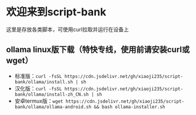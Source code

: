# 欢迎来到script-bank
这里是存放各类脚本，可使用curl拉取并运行在设备上

## ollama linux版下载（特快专线，使用前请安装curl或wget）
 - 标准版：`curl -fsSL https://cdn.jsdelivr.net/gh/xiaoji235/script-bank/ollama/install.sh | sh`
 - 汉化版：`curl -fsSL https://cdn.jsdelivr.net/gh/xiaoji235/script-bank/ollama/install-zh_CN.sh | sh`
 - 安卓termux版：`wget https://cdn.jsdelivr.net/gh/xiaoji235/script-bank/ollama/ollama-android.sh && bash ollama-installer.sh`
